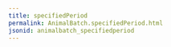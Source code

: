 ```yaml
---
title: specifiedPeriod
permalink: AnimalBatch.specifiedPeriod.html
jsonid: animalbatch_specifiedperiod
---
```

